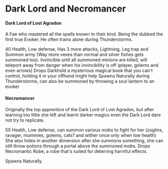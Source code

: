 # Dark Lord and Necromancer

#### Dark Lord of Lost Agradon

A Fae who mastered all the spells known to their kind. Being the dubbed the first true Evoker. He often trains alone during Thunderstorms.

40 Health, Low defense, Has 3 more attacks, Lightning, Leg trap and Summon army (Way more vexes than normal and silver fishes gets summoned too). Invincible until all summoned minions are killed, will teleport away from danger when his invincibility is off (player, golems and even arrows) Drops Darkhold a mysterious magical book that you can't control, holding it in your offhand might help Spawns Naturally during Thunderstorms, can also be summoned by throwing a soul lantern to an evoker

#### Necromancer

Originally the top apprentice of the Dark Lord of Lost Agradon, but after learning too little she left and learnt darker magics even the Dark Lord dare not try to replicate.

50 Health, Low defense, can summon various mobs to fight for her (zoglins, ravager, mummies, golems, cats? and wither once only when low health) She also hides in another dimension after she summons something, she can still throw potions through a portal above the summoned mobs. Drops Necromantic Robe, a robe that's suited for deterring harmful effects.

Spawns Naturally.

